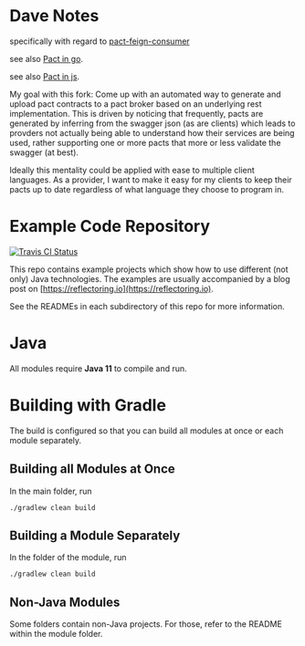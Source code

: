 # Dave Notes

specifically with regard to [pact-feign-consumer](/pact/pact-feign-consumer)

see also [Pact in go](https://github.com/pact-foundation/pact-go).

see also [Pact in js](https://github.com/pact-foundation/pact-js).

My goal with this fork: Come up with an automated way to generate and upload pact contracts to a pact broker based on an underlying rest implementation. This is driven by noticing that frequently, pacts are generated by inferring from the swagger json (as are clients) which leads to provders not actually being able to understand how their services are being used, rather supporting one or more pacts that more or less validate the swagger (at best).

Ideally this mentality could be applied with ease to multiple client languages. As a provider, I want to make it easy for my clients to keep their pacts up to date regardless of what language they choose to program in.

# Example Code Repository

[![Travis CI Status](https://travis-ci.org/thombergs/code-examples.svg?branch=master)](https://travis-ci.org/thombergs/code-examples)

This repo contains example projects which show how to use different (not only) Java technologies.
The examples are usually accompanied by a blog post on [https://reflectoring.io](https://reflectoring.io).

See the READMEs in each subdirectory of this repo for more information.

# Java
All modules require **Java 11** to compile and run.

# Building with Gradle

The build is configured so that you can build all modules at once or each module separately.

## Building all Modules at Once

In the main folder, run 
```
./gradlew clean build
```

## Building a Module Separately

In the folder of the module, run

```
./gradlew clean build
```

## Non-Java Modules

Some folders contain non-Java projects. For those, refer to the README within the module folder.
